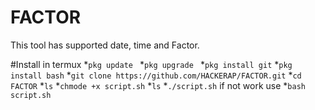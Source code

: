 # FACTOR
This tool has supported date, time and Factor. 

#Install in termux
*`pkg update `
*`pkg upgrade `
*`pkg install git`
*`pkg install bash`
*`git clone https://github.com/HACKERAP/FACTOR.git`
*`cd FACTOR`
*`ls`
*`chmode +x script.sh`
*`ls`
*`./script.sh` if not work use
*`bash script.sh`

